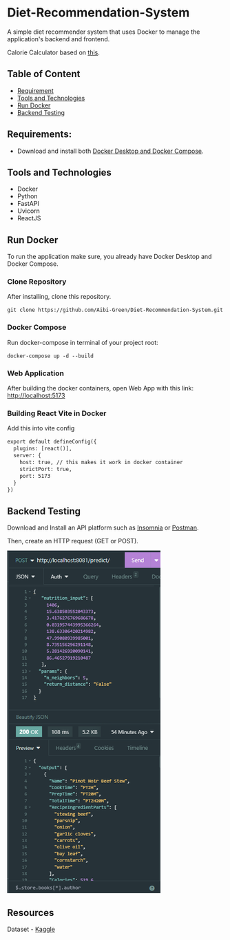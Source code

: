 # Diet-Recommendation-System
A simple diet recommender system that uses Docker to manage the application's backend and frontend.

Calorie Calculator based on [this](https://mohap.gov.ae/en/more/awareness-center/calories-calculation).

## Table of Content
- [Requirement](#requirements)
- [Tools and Technologies](#tools-and-technologies)
- [Run Docker](#run-docker)
- [Backend Testing](#backend-testing)

## Requirements:
- Download and install both [Docker Desktop and Docker Compose](https://docs.docker.com/compose/install/).

## Tools and Technologies
- Docker
- Python
- FastAPI 
- Uvicorn
- ReactJS

## Run Docker
To run the application make sure, you already have Docker Desktop and Docker Compose.

### Clone Repository
After installing, clone this repository.
```
git clone https://github.com/Aibi-Green/Diet-Recommendation-System.git
```
### Docker Compose
Run docker-compose in terminal of your project root:
```
docker-compose up -d --build
```

### Web Application
After building the docker containers, open Web App with this link: [http://localhost:5173](http://localhost:5173)

### Building React Vite in Docker
Add this into vite config
```
export default defineConfig({
  plugins: [react()],
  server: {
    host: true, // this makes it work in docker container
    strictPort: true,
    port: 5173
  }
})
```

## Backend Testing
Download and Install an API platform such as [Insomnia](https://insomnia.rest/download) or [Postman](https://www.postman.com/downloads/).

Then, create an HTTP request (GET or POST).

![example_backend_testing](Assets/example_backend_testing.png)

## Resources
Dataset - [Kaggle](https://www.kaggle.com/datasets/irkaal/foodcom-recipes-and-reviews?select=recipes.csv)